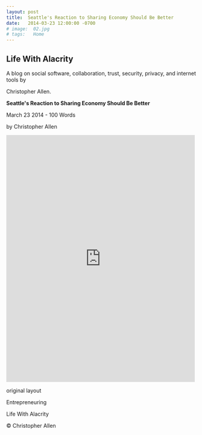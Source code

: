 ```yaml
---
layout: post
title:  Seattle's Reaction to Sharing Economy Should Be Better
date:   2014-03-23 12:00:00 -0700
# image:  02.jpg
# tags:   Home
---
```



## Life With Alacrity

A blog on social software, collaboration, trust, security, privacy, and internet tools by 

Christopher Allen.

**Seattle's Reaction to Sharing Economy Should Be Better**

March 23 2014 - 100 Words

by Christopher Allen

<iframe src="https://www.facebook.com/plugins/post.php?href=https%3A%2F%2Fwww.facebook.com%2FChristopherRayAllen%2Fposts%2F10152306752635540&show_text=true&width=500" width="500" height="654" style="border:none;overflow:hidden" scrolling="no" frameborder="0" allowfullscreen="true" allow="autoplay; clipboard-write; encrypted-media; picture-in-picture; web-share"></iframe>


original layout

Entrepreneuring

Life With Alacrity

© Christopher Allen